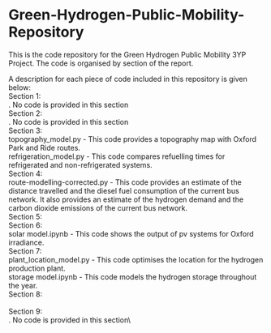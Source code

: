 # Green-Hydrogen-Public-Mobility-Repository
This is the code repository for the Green Hydrogen Public Mobility 3YP Project. The code is organised by section of the report.

A description for each piece of code included in this repository is given below:\
Section 1:\
. No code is provided in this section\
Section 2:\
. No code is provided in this section\
Section 3:\
topography_model.py - This code provides a topography map with Oxford Park and Ride routes.\
refrigeration_model.py - This code compares refuelling times for refrigerated and non-refrigerated systems.\
Section 4:\
route-modelling-corrected.py - This code provides an estimate of the distance travelled and the diesel fuel consumption of the current bus network. It also provides an estimate of the hydrogen demand and the carbon dioxide emissions of the current bus network.\
Section 5:\
Section 6:\
solar model.ipynb - This code shows the output of pv systems for Oxford irradiance.\
Section 7:\
 plant_location_model.py - This code optimises the location for the hydrogen production plant.\
 storage model.ipynb - This code models the hydrogen storage throughout the year.\
Section 8:\
\
Section 9:\
. No code is provided in this section\
